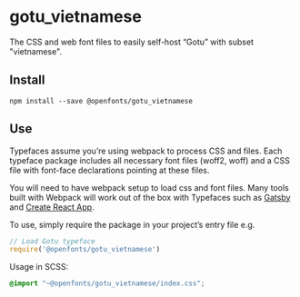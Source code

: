 
# gotu_vietnamese

The CSS and web font files to easily self-host “Gotu” with subset "vietnamese".

## Install

`npm install --save @openfonts/gotu_vietnamese`

## Use

Typefaces assume you’re using webpack to process CSS and files. Each typeface
package includes all necessary font files (woff2, woff) and a CSS file with
font-face declarations pointing at these files.

You will need to have webpack setup to load css and font files. Many tools built
with Webpack will work out of the box with Typefaces such as [Gatsby](https://github.com/gatsbyjs/gatsby)
and [Create React App](https://github.com/facebookincubator/create-react-app).

To use, simply require the package in your project’s entry file e.g.

```javascript
// Load Gotu typeface
require('@openfonts/gotu_vietnamese')
```

Usage in SCSS:
```scss
@import "~@openfonts/gotu_vietnamese/index.css";
```
